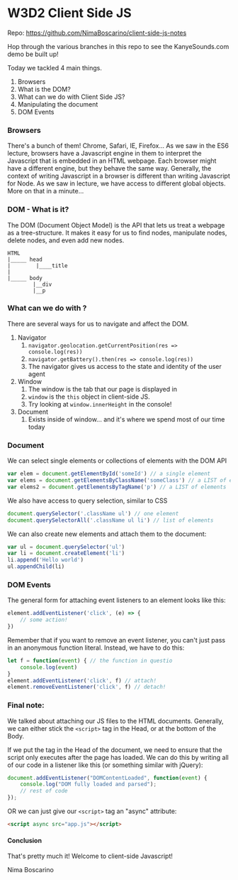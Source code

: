 # W3D2 Client Side JS

Repo: https://github.com/NimaBoscarino/client-side-js-notes

Hop through the various branches in this repo to see the KanyeSounds.com demo be built up!

Today we tackled 4 main things.

1. Browsers
2. What is the DOM?
3. What can we do with Client Side JS?
4. Manipulating the document
5. DOM Events

### Browsers
There's a bunch of them! Chrome, Safari, IE, Firefox... As we saw in the ES6 lecture, browsers have a Javascript engine in them to interpret the Javascript that is embedded in an HTML webpage. Each browser might have a different engine, but they behave the same way. Generally, the context of writing Javascript in a browser is different than writing Javascript for Node. As we saw in lecture, we have access to different global objects. More on that in a minute...

### DOM - What is it?
The DOM (Document Object Model) is the API that lets us treat a webpage as a tree-structure. It makes it easy for us to find nodes, manipulate nodes, delete nodes, and even add new nodes.

```
HTML
|_____ head
|        |____title
|
|_____ body
        |__div
        |__p
```

### What can we do with ?
There are several ways for us to navigate and affect the DOM.
1. Navigator
    1. `navigator.geolocation.getCurrentPosition(res => console.log(res))`
    2. `navigator.getBattery().then(res => console.log(res))`
    3. The navigator gives us access to the state and identity of the user agent
2. Window
    1. The window is the tab that our page is displayed in
    2. `window` is the `this` object in client-side JS.
    3. Try looking at `window.innerHeight` in the console!
3. Document
    1. Exists inside of window... and it's where we spend most of our time today

### Document
We can select single elements or collections of elements with the DOM API
```js
var elem = document.getElementById('someId') // a single element
var elems = document.getElementsByClassName('someClass') // a LIST of elements
var elems2 = document.getElementsByTagName('p') // a LIST of elements
```

We also have access to query selection, similar to CSS
```js
document.querySelector('.className ul') // one element
document.querySelectorAll('.className ul li') // list of elements
```

We can also create new elements and attach them to the document:
```js
var ul = document.querySelector('ul')
var li = document.createElement('li')
li.append('Hello world')
ul.appendChild(li)
```

### DOM Events
The general form for attaching event listeners to an element looks like this:

```js
element.addEventListener('click', (e) => {
    // some action!
})
```

Remember that if you want to remove an event listener, you can't just pass in an anonymous function literal. Instead, we have to do this:

```js
let f = function(event) { // the function in questio
    console.log(event)
}
element.addEventListener('click', f) // attach!
element.removeEventListener('click', f) // detach!
```

### Final note:
We talked about attaching our JS files to the HTML documents. Generally, we can either stick the `<script>` tag in the Head, or at the bottom of the Body.

If we put the tag in the Head of the document, we need to ensure that the script only executes after the page has loaded. We can do this by writing all of our code in a listener like this (or something similar with jQuery):
```js
document.addEventListener("DOMContentLoaded", function(event) {
    console.log("DOM fully loaded and parsed");
    // rest of code
});
```

OR we can just give our `<script>` tag an "async" attribute:
```html
<script async src="app.js"></script>
```

#### Conclusion
That's pretty much it! Welcome to client-side Javascript!

Nima Boscarino